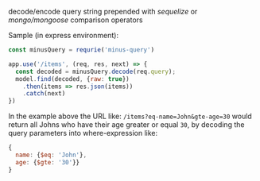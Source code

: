 decode/encode query string prepended with *sequelize* or *mongo/mongoose* comparison operators

Sample (in express environment):
```javascript
const minusQuery = requrie('minus-query')

app.use('/items', (req, res, next) => {
  const decoded = minusQuery.decode(req.query);
  model.find(decoded, {raw: true})
    .then(items => res.json(items))
    .catch(next)
})
```

In the example above the URL like:
`/items?eq-name=John&gte-age=30`
would return all Johns who have their age greater or equal `30`,
by decoding the query parameters into where-expression like:

```javascript
{
  name: {$eq: 'John'},
  age: {$gte: '30'}}
}
```
